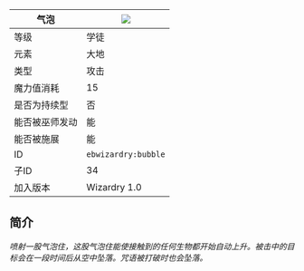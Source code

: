 | 气泡 |![](https://github.com/Electroblob77/Wizardry/blob/1.12.2/src/main/resources/assets/ebwizardry/textures/spells/bubble.png)|
|---|---|
| 等级 | 学徒 |
| 元素 | 大地 |
| 类型 | 攻击 |
| 魔力值消耗 | 15 |
| 是否为持续型 | 否 |
| 能否被巫师发动 | 能 |
| 能否被施展 | 能 |
| ID | `ebwizardry:bubble` |
| 子ID | 34 |
| 加入版本 | Wizardry 1.0 |
## 简介  
_喷射一股气泡住，这股气泡住能使接触到的任何生物都开始自动上升。被击中的目标会在一段时间后从空中坠落。咒语被打破时也会坠落。_

